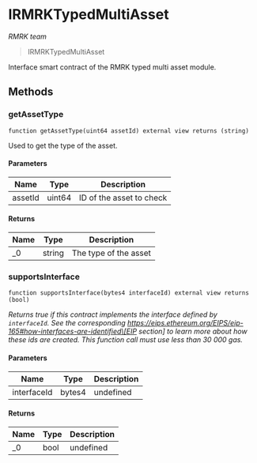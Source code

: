 # IRMRKTypedMultiAsset

_RMRK team_

> IRMRKTypedMultiAsset

Interface smart contract of the RMRK typed multi asset module.

## Methods

### getAssetType

```solidity
function getAssetType(uint64 assetId) external view returns (string)
```

Used to get the type of the asset.

#### Parameters

| Name    | Type   | Description              |
| ------- | ------ | ------------------------ |
| assetId | uint64 | ID of the asset to check |

#### Returns

| Name | Type   | Description           |
| ---- | ------ | --------------------- |
| \_0  | string | The type of the asset |

### supportsInterface

```solidity
function supportsInterface(bytes4 interfaceId) external view returns (bool)
```

_Returns true if this contract implements the interface defined by `interfaceId`. See the corresponding https://eips.ethereum.org/EIPS/eip-165#how-interfaces-are-identified\[EIP section] to learn more about how these ids are created. This function call must use less than 30 000 gas._

#### Parameters

| Name        | Type   | Description |
| ----------- | ------ | ----------- |
| interfaceId | bytes4 | undefined   |

#### Returns

| Name | Type | Description |
| ---- | ---- | ----------- |
| \_0  | bool | undefined   |

